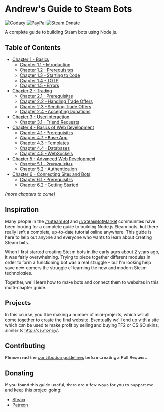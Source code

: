 # Andrew's Guide to Steam Bots

[![Codacy][codacy-img]][codacy-url]
[![PayPal][paypal-img]][paypal-url]
[![Steam Donate][steam-img]][steam-url]

A complete guide to building Steam bots using Node.js.

## Table of Contents

- [Chapter 1 - Basics](./Chapter%201%20-%20Basics)
	- [Chapter 1.1 - Introduction](./Chapter%201%20-%20Basics/Chapter%201.1%20-%20Introduction)
 	- [Chapter 1.2 - Prerequisites](./Chapter%201%20-%20Basics/Chapter%201.2%20-%20Prerequisites)
 	- [Chapter 1.3 - Starting to Code](./Chapter%201%20-%20Basics/Chapter%201.3%20-%20Starting%20to%20Code)
  	- [Chapter 1.4 - TOTP](./Chapter%201%20-%20Basics/Chapter%201.4%20-%20TOTP)
  	- [Chapter 1.5 - Errors](./Chapter%201%20-%20Basics/Chapter%201.5%20-%20Errors)
- [Chapter 2 - Trading](./Chapter%202%20-%20Trading)
  	- [Chapter 2.1 - Prerequisites](./Chapter%202%20-%20Trading/Chapter%202.1%20-%20Prerequisites)
  	- [Chapter 2.2 - Handling Trade Offers](./Chapter%202%20-%20Trading/Chapter%202.2%20-%20Handling%20Trade%20Offers)
  	- [Chapter 2.3 - Sending Trade Offers](./Chapter%202%20-%20Trading/Chapter%202.3%20-%20Sending%20Trade%20Offers)
  	- [Chapter 2.4 - Accepting Donations](./Chapter%202%20-%20Trading/Chapter%202.4%20-%20Accepting%20Donations)
- [Chapter 3 - User Interaction](./Chapter%203%20-%20User%20Interaction)
  	- [Chapter 3.1 - Friend Requests](./Chapter%203%20-%20User%20Interaction/Chapter%203.1%20-%20Friend%20Requests)
- [Chapter 4 - Basics of Web Development](./Chapter%204%20-%20Basics%20of%20Web%20Development)
  	- [Chapter 4.1 - Prerequisites](./Chapter%204%20-%20Basics%20of%20Web%20Development/Chapter%204.1%20-%20Prerequisites)
  	- [Chapter 4.2 - Base App](./Chapter%204%20-%20Basics%20of%20Web%20Development/Chapter%204.2%20-%20Base%20App)
  	- [Chapter 4.3 - Templates](./Chapter%204%20-%20Basics%20of%20Web%20Development/Chapter%204.3%20-%20Templates)
  	- [Chapter 4.4 - Databases](./Chapter%204%20-%20Basics%20of%20Web%20Development/Chapter%204.4%20-%20Databases)
  	- [Chapter 4.5 - WebSockets](./Chapter%204%20-%20Basics%20of%20Web%20Development/Chapter%204.5%20-%20WebSockets)
- [Chapter 5 - Advanced Web Development](./Chapter%205%20-%20Advanced%20Web%20Development)
  	- [Chapter 5.1 - Prerequisites](./Chapter%205%20-%20Advanced%20Web%20Development/Chapter%205.1%20-%20Prerequisites)
  	- [Chapter 5.2 - Authentication](./Chapter%205%20-%20Advanced%20Web%20Development/Chapter%205.2%20-%20Authentication)
- [Chapter 6 - Connecting Sites and Bots](./Chapter%206%20-%20Connecting%20Sites%20and%20Bots)
  	- [Chapter 6.1 - Prerequisites](./Chapter%206%20-%20Connecting%20Sites%20and%20Bots/Chapter%206.1%20-%20Prerequisites)
  	- [Chapter 6.2 - Getting Started](./Chapter%206%20-%20Connecting%20Sites%20and%20Bots/Chapter%206.2%20-%20Getting%20Started)

*(more chapters to come)*

## Inspiration

Many people in the [/r/SteamBot](https://reddit.com/r/SteamBot) and
[/r/SteamBotMarket](https://reddit.com/r/SteamBotMarket) communities have been
looking for a complete guide to building Node.js Steam bots, but there really
isn't a complete, up-to-date tutorial online anywhere. This guide is here to
help out anyone and everyone who wants to learn about creating Steam bots.

When I first started creating Steam bots in the early ages about 2 years ago,
it was fairly overwhelming. Trying to piece together different modules in order
to form a functioning bot was a real struggle – but I'm looking help save
new-comers the struggle of learning the new and modern Steam technologies.

Together, we'll learn how to make bots and connect them to websites in this
multi-chapter guide.

## Projects

In this course, you'll be making a number of mini-projects, which will all come
together to create the final website. Eventually we'll end up with a site which
can be used to make profit by selling and buying TF2 or CS:GO skins, similar to
http://cs.money/.

## Contributing

Please read the [contribution guidelines](/CONTRIBUTING.md) before creating
a Pull Request.

## Donating

If you found this guide useful, there are a few ways for you to support me and
keep this project going:

- [Steam](https://steamcommunity.com/tradeoffer/new/?partner=132224795&token=HuEE9Mk1)
- [Patreon](https://www.patreon.com/andrewda)

<!-- Badge URLs -->

[codacy-img]: https://img.shields.io/codacy/grade/5822ba91cc994725932f71ee6b926400.svg?style=flat-square
[codacy-url]: https://www.codacy.com/app/andrewda/node-steam-guide
[paypal-img]: https://img.shields.io/badge/donate-PayPal-blue.svg?style=flat-square
[paypal-url]: https://www.paypal.me/andrewda/5
[steam-img]:  https://img.shields.io/badge/donate-Steam-lightgrey.svg?style=flat-square
[steam-url]:  https://steamcommunity.com/tradeoffer/new/?partner=132224795&token=HuEE9Mk1
